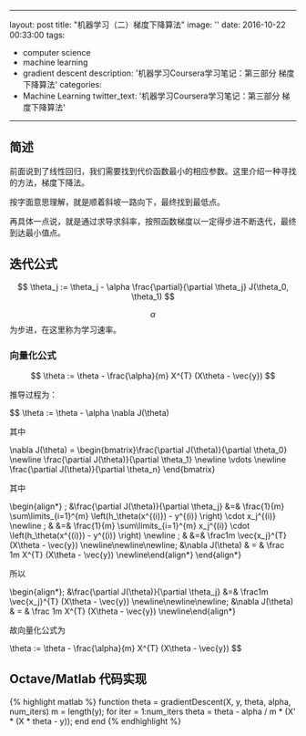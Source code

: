  ---
layout: post
title:  "机器学习（二）梯度下降算法"
image: ''
date:   2016-10-22 00:33:00
tags:
- computer science
- machine learning
- gradient descent
description: '机器学习Coursera学习笔记：第三部分 梯度下降算法'
categories:
- Machine Learning
twitter_text: '机器学习Coursera学习笔记：第三部分 梯度下降算法'
---
## 简述
前面说到了线性回归，我们需要找到代价函数最小的相应参数。这里介绍一种寻找的方法，梯度下降法。

按字面意思理解，就是顺着斜坡一路向下，最终找到最低点。

再具体一点说，就是通过求导求斜率，按照函数梯度以一定得步进不断迭代，最终到达最小值点。

## 迭代公式

$$ \theta_j := \theta_j - \alpha \frac{\partial}{\partial \theta_j} J(\theta_0, \theta_1) $$

$$\alpha$$ 为步进，在这里称为学习速率。

### 向量化公式

$$
\theta := \theta - \frac{\alpha}{m} X^{T} (X\theta - \vec{y}) $$

推导过程为：

$$ \theta := \theta - \alpha \nabla J(\theta)

其中

\nabla J(\theta)  = \begin{bmatrix}\frac{\partial J(\theta)}{\partial \theta_0}   \newline \frac{\partial J(\theta)}{\partial \theta_1}   \newline \vdots   \newline \frac{\partial J(\theta)}{\partial \theta_n} \end{bmatrix}

其中

\begin{align*}
\; &\frac{\partial J(\theta)}{\partial \theta_j} &=&  \frac{1}{m} \sum\limits_{i=1}^{m}  \left(h_\theta(x^{(i)}) - y^{(i)} \right) \cdot x_j^{(i)} \newline
\; & &=& \frac{1}{m} \sum\limits_{i=1}^{m}   x_j^{(i)} \cdot \left(h_\theta(x^{(i)}) - y^{(i)}  \right) \newline
\; & &=& \frac1m  \vec{x_j}^{T} (X\theta - \vec{y}) \newline\newline\newline\; &\nabla J(\theta) & = & \frac 1m X^{T} (X\theta - \vec{y}) \newline\end{align*}
\end{align*}

所以

\begin{align*}\; &\frac{\partial J(\theta)}{\partial \theta_j} &=& \frac1m  \vec{x_j}^{T} (X\theta - \vec{y}) \newline\newline\newline\; &\nabla J(\theta) & = & \frac 1m X^{T} (X\theta - \vec{y}) \newline\end{align*}

故向量化公式为

\theta := \theta - \frac{\alpha}{m} X^{T} (X\theta - \vec{y})
$$

## Octave/Matlab 代码实现

{% highlight matlab %}
function theta = gradientDescent(X, y, theta, alpha, num_iters)
	m = length(y);
	for iter = 1:num_iters
		theta = theta - alpha / m * (X' * (X * theta - y));
	end
end
{% endhighlight %}
